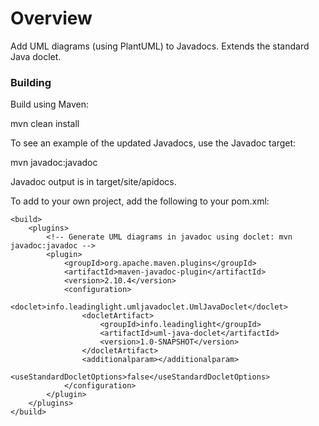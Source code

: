 # Overview #

Add UML diagrams (using PlantUML) to Javadocs. Extends the standard Java doclet.

### Building ###

Build using Maven:

  mvn clean install

To see an example of the updated Javadocs, use the Javadoc target:

  mvn javadoc:javadoc

Javadoc output is in target/site/apidocs.

To add to your own project, add the following to your pom.xml:

    <build>
        <plugins>
            <!-- Generate UML diagrams in javadoc using doclet: mvn javadoc:javadoc -->
            <plugin>
                <groupId>org.apache.maven.plugins</groupId>
                <artifactId>maven-javadoc-plugin</artifactId>
                <version>2.10.4</version>
                <configuration>
                    <doclet>info.leadinglight.umljavadoclet.UmlJavaDoclet</doclet>
                    <docletArtifact>
                        <groupId>info.leadinglight</groupId>
                        <artifactId>uml-java-doclet</artifactId>
                        <version>1.0-SNAPSHOT</version>
                    </docletArtifact>
                    <additionalparam></additionalparam>
                    <useStandardDocletOptions>false</useStandardDocletOptions>
                </configuration>
            </plugin>
        </plugins>
    </build>
